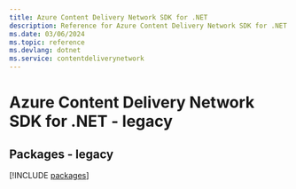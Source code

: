 ```yaml
---
title: Azure Content Delivery Network SDK for .NET
description: Reference for Azure Content Delivery Network SDK for .NET
ms.date: 03/06/2024
ms.topic: reference
ms.devlang: dotnet
ms.service: contentdeliverynetwork
---
```

# Azure Content Delivery Network SDK for .NET - legacy
## Packages - legacy
[!INCLUDE [packages](content-delivery-network-index.md)]